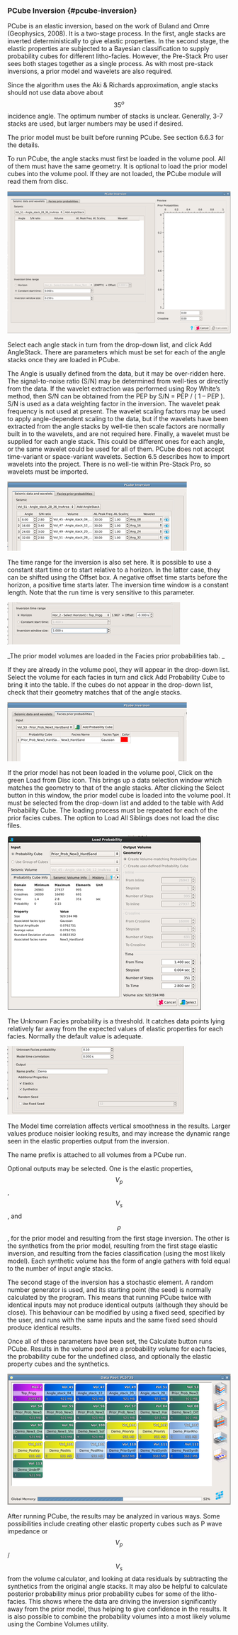 ### PCube Inversion {#pcube-inversion}

PCube is an elastic inversion, based on the work of Buland and Omre \(Geophysics, 2008\). It is a two-stage process. In the first, angle stacks are inverted deterministically to give elastic properties. In the second stage, the elastic properties are subjected to a Bayesian classification to supply probability cubes for different litho-facies. However, the Pre-Stack Pro user sees both stages together as a single process. As with most pre-stack inversions, a prior model and wavelets are also required.

Since the algorithm uses the Aki & Richards approximation, angle stacks should not use data above about $$35^o$$ incidence angle. The optimum number of stacks is unclear. Generally, 3-7 stacks are used, but larger numbers may be used if desired.

The prior model must be built before running PCube. See section 6.6.3 for the details.

To run PCube, the angle stacks must first be loaded in the volume pool. All of them must have the same geometry. It is optional to load the prior model cubes into the volume pool. If they are not loaded, the PCube module will read them from disc.

![](/assets/070_Interpretation.png)

Select each angle stack in turn from the drop-down list, and click Add AngleStack. There are parameters which must be set for each of the angle stacks once they are loaded in PCube.

The Angle is usually defined from the data, but it may be over-ridden here. The signal-to-noise ratio \(S/N\) may be determined from well-ties or directly from the data. If the wavelet extraction was performed using Roy White’s method, then S/N can be obtained from the PEP by S/N = PEP / \( 1 – PEP \). S/N is used as a data weighting factor in the inversion. The wavelet peak frequency is not used at present. The wavelet scaling factors may be used to apply angle-dependent scaling to the data, but if the wavelets have been extracted from the angle stacks by well-tie then scale factors are normally built in to the wavelets, and are not required here. Finally, a wavelet must be supplied for each angle stack. This could be different ones for each angle, or the same wavelet could be used for all of them. PCube does not accept time-variant or space-variant wavelets. Section 6.5 describes how to import wavelets into the project. There is no well-tie within Pre-Stack Pro, so wavelets must be imported.

![](/assets/071_Interpretation.png)

The time range for the inversion is also set here. It is possible to use a constant start time or to start relative to a horizon. In the latter case, they can be shifted using the Offset box. A negative offset time starts before the horizon, a positive time starts later. The inversion time window is a constant length. Note that the run time is very sensitive to this parameter.

![](/assets/072_Interpretation.png)

_The prior model volumes are loaded in the Facies prior probabilities tab. _

If they are already in the volume pool, they will appear in the drop-down list. Select the volume for each facies in turn and click Add Probability Cube to bring it into the table. If the cubes do not appear in the drop-down list, check that their geometry matches that of the angle stacks.

![](/assets/073_Interpretation.png)

If the prior model has not been loaded in the volume pool, Click on the green Load from Disc icon. This brings up a data selection window which matches the geometry to that of the angle stacks. After clicking the Select button in this window, the prior model cube is loaded into the volume pool. It must be selected from the drop-down list and added to the table with Add Probability Cube. The loading process must be repeated for each of the prior facies cubes. The option to Load All Siblings does not load the disc files.

![](/assets/074_Interpretation.png)

The Unknown Facies probability is a threshold. It catches data points lying relatively far away from the expected values of elastic properties for each facies. Normally the default value is adequate.

![](/assets/075_Interpretation.png)

The Model time correlation affects vertical smoothness in the results. Larger values produce noisier looking results, and may increase the dynamic range seen in the elastic properties output from the inversion.

The name prefix is attached to all volumes from a PCube run.

Optional outputs may be selected. One is the elastic properties, $$V_p$$, $$V_s$$, and $$\rho$$, for the prior model and resulting from the first stage inversion. The other is the synthetics from the prior model, resulting from the first stage elastic inversion, and resulting from the facies classification \(using the most likely model\). Each synthetic volume has the form of angle gathers with fold equal to the number of input angle stacks.

The second stage of the inversion has a stochastic element. A random number generator is used, and its starting point \(the seed\) is normally calculated by the program. This means that running PCube twice with identical inputs may not produce identical outputs \(although they should be close\). This behaviour can be modified by using a fixed seed, specified by the user, and runs with the same inputs and the same fixed seed should produce identical results.

Once all of these parameters have been set, the Calculate button runs PCube. Results in the volume pool are a probability volume for each facies, the probability cube for the undefined class, and optionally the elastic property cubes and the synthetics.

![](/assets/076_Interpretation.png)

After running PCube, the results may be analyzed in various ways. Some possibilities include creating other elastic property cubes such as P wave impedance or $$V_p$$/$$V_s$$ from the volume calculator, and looking at data residuals by subtracting the synthetics from the original angle stacks. It may also be helpful to calculate posterior probability minus prior probability cubes for some of the litho-facies. This shows where the data are driving the inversion significantly away from the prior model, thus helping to give confidence in the results. It is also possible to combine the probability volumes into a most likely volume using the Combine Volumes utility. 

